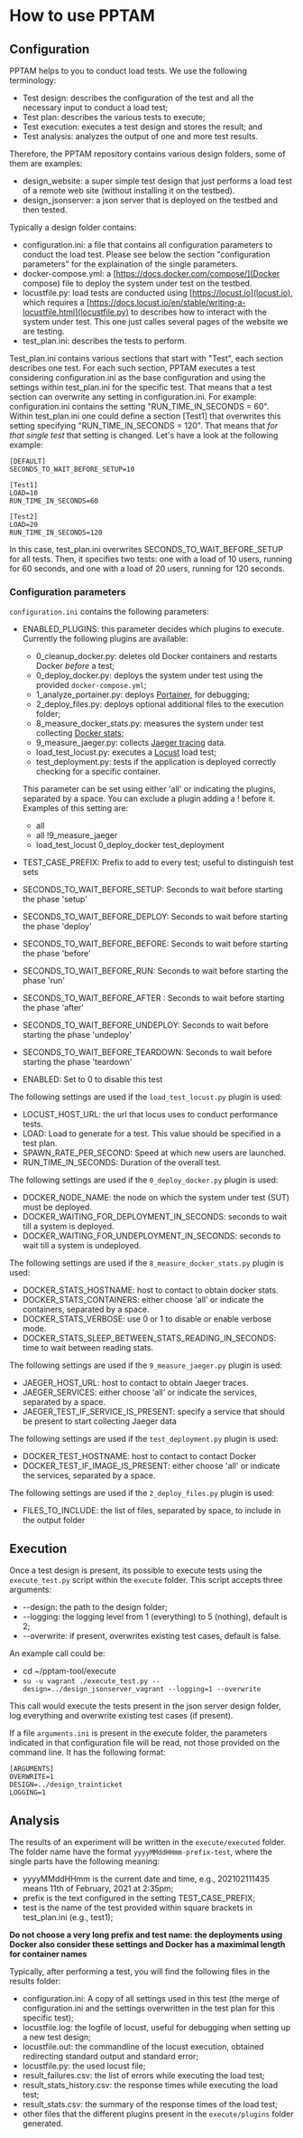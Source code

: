 # How to use PPTAM

## Configuration
PPTAM helps to you to conduct load tests. We use the following terminology:

 - Test design: describes the configuration of the test and all the necessary input to conduct a load test;
 - Test plan: describes the various tests to execute;
 - Test execution: executes a test design and stores the result; and
 - Test analysis: analyzes the output of one and more test results.

 Therefore, the PPTAM repository contains various design folders, some of them are examples:

 - design_website: a super simple test design that just performs a load test of a remote web site (without installing it on the testbed). 
 - design_jsonserver: a json server that is deployed on the testbed and then tested.

 Typically a design folder contains:
   - configuration.ini: a file that contains all configuration parameters to conduct the load test. Please see below the section "configuration parameters" for the explaination of the single parameters.
   - docker-compose.yml: a [https://docs.docker.com/compose/](Docker compose) file to deploy the system under test on the testbed. 
   - locustfile.py: load tests are conducted using [https://locust.io](locust.io), which requires a [https://docs.locust.io/en/stable/writing-a-locustfile.html](locustfile.py) to describes how to interact with the system under test. This one just calles several pages of the website we are testing.
   - test_plan.ini: describes the tests to perform.
   
Test_plan.ini contains various sections that start with "Test", each section describes one test. For each such section, PPTAM executes a test considering configuration.ini as the base configuration and using the settings within test_plan.ini for the specific test. That means that a test section can overwrite any setting in configuration.ini. For example: configuration.ini contains the setting "RUN_TIME_IN_SECONDS = 60". Within test_plan.ini one could define a section [Test1] that overwrites this setting specifying "RUN_TIME_IN_SECONDS = 120". That means that *for that single test* that setting is changed. Let's have a look at the following example:

```
[DEFAULT]
SECONDS_TO_WAIT_BEFORE_SETUP=10

[Test1]
LOAD=10
RUN_TIME_IN_SECONDS=60

[Test2]
LOAD=20
RUN_TIME_IN_SECONDS=120
```

In this case, test_plan.ini overwrites SECONDS_TO_WAIT_BEFORE_SETUP for all tests. Then, it specifies two tests: one with a load of 10 users, running for 60 seconds, and one with a load of 20 users, running for 120 seconds.

### Configuration parameters

`configuration.ini` contains the following parameters:

- ENABLED_PLUGINS: this parameter decides which plugins to execute. Currently the following plugins are available:

  - 0_cleanup_docker.py: deletes old Docker containers and restarts Docker *before* a test;
  - 0_deploy_docker.py: deploys the system under test using the provided `docker-compose.yml`;
  - 1_analyze_portainer.py: deploys [Portainer](https://www.portainer.io), for debugging;
  - 2_deploy_files.py: deploys optional additional files to the execution folder;
  - 8_measure_docker_stats.py: measures the system under test collecting [Docker stats](https://docs.docker.com/engine/reference/commandline/stats/);
  - 9_measure_jaeger.py: collects [Jaeger tracing](https://www.jaegertracing.io) data.
  - load_test_locust.py: executes a [Locust](https://locust.io) load test;
  - test_deployment.py: tests if the application is deployed correctly checking for a specific container.

  This parameter can be set using either 'all' or indicating the plugins, separated by a space. You can exclude a plugin adding a ! before it. Examples of this setting are:
    - all
    - all !9_measure_jaeger
    - load_test_locust 0_deploy_docker test_deployment

- TEST_CASE_PREFIX: Prefix to add to every test; useful to distinguish test sets
- SECONDS_TO_WAIT_BEFORE_SETUP: Seconds to wait before starting the phase 'setup'
- SECONDS_TO_WAIT_BEFORE_DEPLOY: Seconds to wait before starting the phase 'deploy'
- SECONDS_TO_WAIT_BEFORE_BEFORE: Seconds to wait before starting the phase 'before'
- SECONDS_TO_WAIT_BEFORE_RUN: Seconds to wait before starting the phase 'run'
- SECONDS_TO_WAIT_BEFORE_AFTER : Seconds to wait before starting the phase 'after'
- SECONDS_TO_WAIT_BEFORE_UNDEPLOY: Seconds to wait before starting the phase 'undeploy'
- SECONDS_TO_WAIT_BEFORE_TEARDOWN: Seconds to wait before starting the phase 'teardown'
- ENABLED: Set to 0 to disable this test

The following settings are used if the `load_test_locust.py` plugin is used:
- LOCUST_HOST_URL: the url that locus uses to conduct performance tests.
- LOAD: Load to generate for a test. This value should be specified in a test plan.
- SPAWN_RATE_PER_SECOND: Speed at which new users are launched.
- RUN_TIME_IN_SECONDS: Duration of the overall test.

The following settings are used if the `0_deploy_docker.py` plugin is used:
- DOCKER_NODE_NAME: the node on which the system under test (SUT) must be deployed.
- DOCKER_WAITING_FOR_DEPLOYMENT_IN_SECONDS: seconds to wait till a system is deployed.
- DOCKER_WAITING_FOR_UNDEPLOYMENT_IN_SECONDS: seconds to wait till a system is undeployed.

The following settings are used if the `8_measure_docker_stats.py` plugin is used:
- DOCKER_STATS_HOSTNAME: host to contact to obtain docker stats.
- DOCKER_STATS_CONTAINERS: either choose 'all' or indicate the containers, separated by a space.
- DOCKER_STATS_VERBOSE: use 0 or 1 to disable or enable verbose mode.
- DOCKER_STATS_SLEEP_BETWEEN_STATS_READING_IN_SECONDS: time to wait between reading stats.

The following settings are used if the `9_measure_jaeger.py` plugin is used:
- JAEGER_HOST_URL: host to contact to obtain Jaeger traces.
- JAEGER_SERVICES: either choose 'all' or indicate the services, separated by a space.
- JAEGER_TEST_IF_SERVICE_IS_PRESENT: specify a service that should be present to start collecting Jaeger data

The following settings are used if the `test_deployment.py` plugin is used:
- DOCKER_TEST_HOSTNAME: host to contact to contact Docker
- DOCKER_TEST_IF_IMAGE_IS_PRESENT: either choose 'all' or indicate the services, separated by a space.

The following settings are used if the `2_deploy_files.py` plugin is used:
- FILES_TO_INCLUDE: the list of files, separated by space, to include in the output folder

## Execution

Once a test design is present, its possible to execute tests using the `execute_test.py` script within the `execute` folder. This script accepts three arguments:

* --design: the path to the design folder;
* --logging: the logging level from 1 (everything) to 5 (nothing), default is 2;
* --overwrite: if present, overwrites existing test cases, default is false.

An example call could be:

- cd ~/pptam-tool/execute
- `su -u vagrant ./execute_test.py --design=../design_jsonserver_vagrant --logging=1 --overwrite`

This call would execute the tests present in the json server design folder, log everything and overwrite existing test cases (if present).

If a file `arguments.ini` is present in the execute folder, the parameters indicated in that configuration file will be read, not those provided on the command line. It has the following format:

```
[ARGUMENTS]
OVERWRITE=1
DESIGN=../design_trainticket
LOGGING=1
````

## Analysis

The results of an experiment will be written in the `execute/executed` folder. The folder name have the format `yyyyMMddHHmm-prefix-test`, where the single parts have the following meaning:

- yyyyMMddHHmm is the current date and time, e.g., 202102111435 means 11th of February, 2021 at 2:35pm;
- prefix is the text configured in the setting TEST_CASE_PREFIX;
- test is the name of the test provided within square brackets in test_plan.ini (e.g., test1);

**Do not choose a very long prefix and test name: the deployments using Docker also consider these settings and Docker has a maximimal length for container names**

Typically, after performing a test, you will find the following files in the results folder:

- configuration.ini: A copy of all settings used in this test (the merge of configuration.ini and the settings overwritten in the test plan for this specific test);
- locustfile.log: the logfile of locust, useful for debugging when setting up a new test design;
- locustfile.out: the commandline of the locust execution, obtained redirecting standard output and standard error;
- locustfile.py: the used locust file;
- result_failures.csv: the list of errors while executing the load test;
- result_stats_history.csv: the response times while executing the load test;
- result_stats.csv: the summary of the response times of the load test;
- other files that the different plugins present in the `execute/plugins` folder generated.